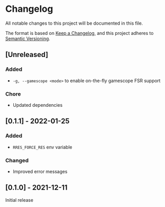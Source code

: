 # Changelog
All notable changes to this project will be documented in this file.

The format is based on [Keep a Changelog](https://keepachangelog.com/en/1.0.0/),
and this project adheres to [Semantic Versioning](https://semver.org/spec/v2.0.0.html).

## [Unreleased]

### Added

* `-g, --gamescope <mode>` to enable on-the-fly gamescope FSR support

### Chore

* Updated dependencies

## [0.1.1] - 2022-01-25

### Added

* `RRES_FORCE_RES` env variable

### Changed

* Improved error messages

## [0.1.0] - 2021-12-11

Initial release
